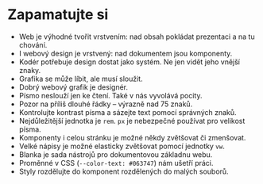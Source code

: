 # Zapamatujte si

- Web je výhodné tvořit vrstvením: nad obsah pokládat prezentaci a na tu chování.
- I webový design je vrstvený: nad dokumentem jsou komponenty.
- Kodér potřebuje design dostat jako systém. Ne jen vidět jeho vnější znaky.
- Grafika se může líbit, ale musí sloužit.
- Dobrý webový grafik je designér.
- Písmo neslouží jen ke čtení. Také v nás vyvolává pocity. 
- Pozor na příliš dlouhé řádky – výrazně nad 75 znaků.
- Kontrolujte kontrast písma a sázejte text pomocí správných znaků.
- Nejdůležitější jednotka je `rem`. `px` je nebezpečné používat pro velikost písma.
- Komponenty i celou stránku je možné někdy zvětšovat či zmenšovat.
- Velké nápisy je možné elasticky zvětšovat pomocí jednotky `vw`. 
- Blanka je sada nástrojů pro dokumentovou základnu webu.
- Proměnné v CSS (`--color-text: #063747`) nám ušetří práci.
- Styly rozdělujte do komponent rozdělených do malých souborů.
